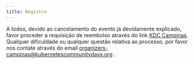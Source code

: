 ```yaml
---
title: Registro
---
```


A todos, devido ao cancelamento do evento já devidamente explicado, favor proceder a requisição de reembolso através do link [KDC Campinas](https://www.eventbrite.com.br/e/kubernetes-community-days-campinas-tickets-92781169977?aff=ebdshpfsecondarybucket). Qualquer dificuldade ou qualquer questão relativa ao processo, por favor nos contate através do email [organizers-campinas@kubernetescommunitydays.org](mailto:organizers-campinas@kubernetescommunitydays.org) .
